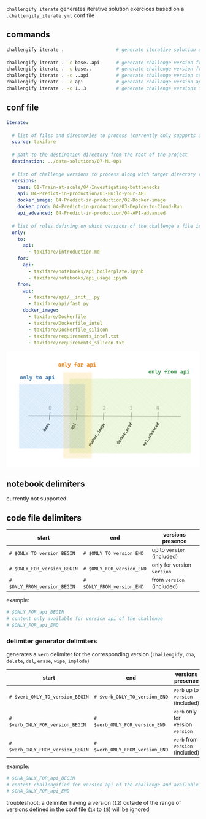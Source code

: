 
`challengify iterate` generates iterative solution exercices based on a `.challengify_iterate.yml` conf file

## commands

``` bash
challengify iterate .                   # generate iterative solution exercices

challengify iterate . -c base..api      # generate challenge version from base to api
challengify iterate . -c base..         # generate challenge version from base
challengify iterate . -c ..api          # generate challenge version to api
challengify iterate . -c api            # generate challenge version api
challengify iterate . -c 1..3           # generate challenge versions from 1 to 3 included
```

## conf file

``` yaml
iterate:

  # list of files and directories to process (currently only supports one)
  source: taxifare

  # path to the destination directory from the root of the project
  destination: ../data-solutions/07-ML-Ops

  # list of challenge versions to process along with target directory relative to the `destination`
  versions:
    base: 01-Train-at-scale/04-Investigating-bottlenecks
    api: 04-Predict-in-production/01-Build-your-API
    docker_image: 04-Predict-in-production/02-Docker-image
    docker_prod: 04-Predict-in-production/03-Deploy-to-Cloud-Run
    api_advanced: 04-Predict-in-production/04-API-advanced

  # list of rules defining on which versions of the challenge a file is present
  only:
    to:
      api:
        - taxifare/introduction.md
    for:
      api:
        - taxifare/notebooks/api_boilerplate.ipynb
        - taxifare/notebooks/api_usage.ipynb
    from:
      api:
        - taxifare/api/__init__.py
        - taxifare/api/fast.py
      docker_image:
        - taxifare/Dockerfile
        - taxifare/Dockerfile_intel
        - taxifare/Dockerfile_silicon
        - taxifare/requirements_intel.txt
        - taxifare/requirements_silicon.txt
```

![version rules](challengify-iterate.png)

## notebook delimiters

currently not supported

## code file delimiters

| start | end | versions presence |
| --- | --- | --- |
| `# $ONLY_TO_version_BEGIN` | `# $ONLY_TO_version_END` | up to `version` (included) |
| `# $ONLY_FOR_version_BEGIN` | `# $ONLY_FOR_version_END` | only for version `version` |
| `# $ONLY_FROM_version_BEGIN` | `# $ONLY_FROM_version_END` | from `version` (included) |

example:
``` python
# $ONLY_FOR_api_BEGIN
# content only available for version api of the challenge
# $ONLY_FOR_api_END
```

### delimiter generator delimiters

generates a `verb` delimiter for the corresponding version (`challengify`, `cha`, `delete`, `del`, `erase`, `wipe`, `implode`)

| start | end | versions presence |
| --- | --- | --- |
| `# $verb_ONLY_TO_version_BEGIN` | `# $verb_ONLY_TO_version_END` | `verb` up to `version` (included) |
| `# $verb_ONLY_FOR_version_BEGIN` | `# $verb_ONLY_FOR_version_END` | `verb` only for version `version` |
| `# $verb_ONLY_FROM_version_BEGIN` | `# $verb_ONLY_FROM_version_END` | `verb` from `version` (included) |

example:
``` python
# $CHA_ONLY_FOR_api_BEGIN
# content challengified for version api of the challenge and available as is for other versions
# $CHA_ONLY_FOR_api_END
```

troubleshoot: a delimiter having a version (`12`) outside of the range of versions defined in the conf file (`14` to `15`) will be ignored
